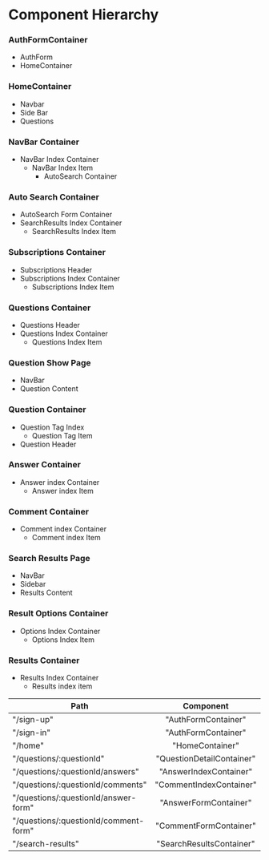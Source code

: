 # Component Hierarchy

### AuthFormContainer
  - AuthForm
  - HomeContainer

### HomeContainer
  - Navbar
  - Side Bar
  - Questions

### NavBar Container
  - NavBar Index Container
    - NavBar Index Item
      - AutoSearch Container

### Auto Search Container
  - AutoSearch Form Container
  - SearchResults Index Container
    - SearchResults Index Item

### Subscriptions Container
  - Subscriptions Header
  - Subscriptions Index Container
    - Subscriptions Index Item

### Questions Container
  - Questions Header
  - Questions Index Container
    - Questions Index Item

### Question Show Page
  - NavBar
  - Question Content

### Question Container
  - Question Tag Index
    - Question Tag Item
  - Question Header

### Answer Container
  - Answer index Container
    - Answer index Item

### Comment Container
  - Comment index Container
    - Comment index Item

### Search Results Page
  - NavBar
  - Sidebar
  - Results Content

### Result Options Container
  - Options Index Container
    - Options Index Item

### Results Container
  - Results Index Container
    - Results index item

| Path        | Component         |
| ------------- |:-------------:|
| "/sign-up"  |	"AuthFormContainer" |
| "/sign-in"  |	"AuthFormContainer" |
| "/home"  |	"HomeContainer" |
| "/questions/:questionId" | "QuestionDetailContainer" |
| "/questions/:questionId/answers" | "AnswerIndexContainer" |
| "/questions/:questionId/comments" | "CommentIndexContainer" |
| "/questions/:questionId/answer-form" | "AnswerFormContainer" |
| "/questions/:questionId/comment-form" | "CommentFormContainer" |
| "/search-results" | "SearchResultsContainer" |
